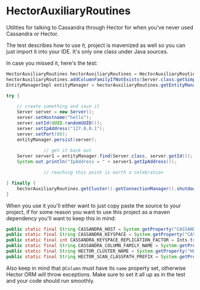 HectorAuxiliaryRoutines
=======================

Utilities for talking to Cassandra through Hector for when you've never used Cassandra or Hector.


The test describes how to use it, project is mavenized as well so you can just import it into your IDE. It's only one class under Java sources.

In case you missed it, here's the test:

```java
HectorAuxiliaryRoutines hectorAuxiliaryRoutines = HectorAuxiliaryRoutines.getInstance();
hectorAuxiliaryRoutines.addColumnFamilyIfNotExists(Server.class.getSimpleName());
EntityManagerImpl entityManager = hectorAuxiliaryRoutines.getEntityManager();

try {

    // create something and save it
    Server server = new Server();
    server.setHostname("hello");
    server.setId(UUID.randomUUID());
    server.setIpAddress("127.0.0.1");
    server.setPort(80);
    entityManager.persist(server);
        
              // get it back out
    Server server1 = entityManager.find(Server.class, server.getId());
    System.out.println("IpAddress = " + server1.getIpAddress());

              // reaching this point is worth a celebration

} finally {
    hectorAuxiliaryRoutines.getCluster().getConnectionManager().shutdown();
}
```

When you use it you'll either want to just copy paste the source to your project, if for some reason you want to use this project as a maven dependency you'll want to keep this in mind:

```java
public static final String CASSANDRA_HOST = System.getProperty("CASSANDRA_HOST", "localhost:9160");
public static final String CASSANDRA_KEYSPACE = System.getProperty("CASSANDRA_KEYSPACE", "ExampleKeyspace");
public static final int CASSANDRA_KEYSPACE_REPLICATION_FACTOR = Ints.tryParse(System.getProperty("CASSANDRA_KEYSPACE_REPLICATION_FACTOR", "1"));
public static final String CASSANDRA_COLUMN_FAMILY_NAME = System.getProperty("CASSANDRA_COLUMN_FAMILY_NAME", "ExampleColumnFamily");
public static final String HECTOR_CLUSTER_NAME = System.getProperty("HECTOR_CLUSTER_NAME", "ExamplePool");
public static final String HECTOR_SCAN_CLASSPATH_PREFIX = System.getProperty("HECTOR_SCAN_CLASSPATH_PREFIX", "com.hileco.model");
```

Also keep in mind that `@Column` must have its `name` property set, otherwise Hector ORM will throw exceptions. Make sure to set it all up as in the test and your code should run smoothly.
